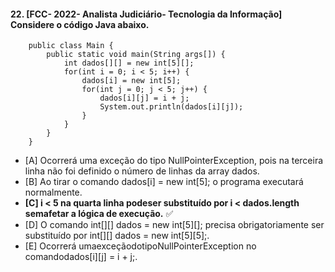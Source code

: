 #### 22.   [FCC- 2022- Analista Judiciário- Tecnologia da Informação] Considere o código Java abaixo.

        public class Main {
            public static void main(String args[]) {
                int dados[][] = new int[5][];
                for(int i = 0; i < 5; i++) {
                    dados[i] = new int[5];
                    for(int j = 0; j < 5; j++) {
                        dados[i][j] = i + j;
                        System.out.println(dados[i][j]);
                    }
                }
            }
        }

- [A] Ocorrerá uma exceção do tipo NullPointerException, pois na terceira linha não foi definido o número de linhas da array dados.
- [B] Ao tirar o comando dados[i] = new int[5]; o programa executará normalmente.
- **[C] i < 5 na quarta linha podeser substituído por i < dados.length semafetar a lógica de execução.** ✅
- [D] O comando int[][] dados = new int[5][]; precisa obrigatoriamente ser substituído por int[][] dados = new int[5][5];.
- [E] Ocorrerá umaexceçãodotipoNullPointerException no comandodados[i][j] = i + j;.